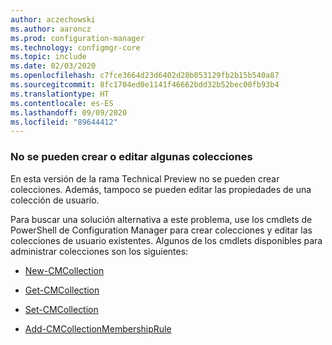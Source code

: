 ```yaml
---
author: aczechowski
ms.author: aaroncz
ms.prod: configuration-manager
ms.technology: configmgr-core
ms.topic: include
ms.date: 02/03/2020
ms.openlocfilehash: c7fce3664d23d6402d28b053129fb2b15b540a87
ms.sourcegitcommit: 8fc1704ed0e1141f46662bdd32b52bec00fb93b4
ms.translationtype: HT
ms.contentlocale: es-ES
ms.lasthandoff: 09/09/2020
ms.locfileid: "89644412"
---
```

### <a name="cant-create-or-edit-some-collections"></a><a name="ki_coll"></a> No se pueden crear o editar algunas colecciones

<!--6197183-->
En esta versión de la rama Technical Preview no se pueden crear colecciones. Además, tampoco se pueden editar las propiedades de una colección de usuario.

Para buscar una solución alternativa a este problema, use los cmdlets de PowerShell de Configuration Manager para crear colecciones y editar las colecciones de usuario existentes. Algunos de los cmdlets disponibles para administrar colecciones son los siguientes:

- [New-CMCollection](/powershell/module/configurationmanager/new-cmcollection)

- [Get-CMCollection](/powershell/module/configurationmanager/get-cmcollection)

- [Set-CMCollection](/powershell/module/configurationmanager/set-cmcollection#related-links)

- [Add-CMCollectionMembershipRule](/powershell/module/configurationmanager/add-cmcollectionmembershiprule)